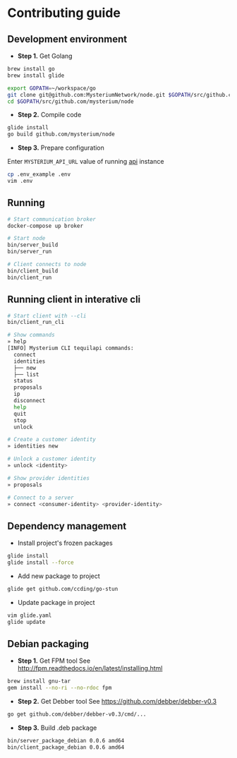 # Contributing guide


Development environment
------------
* **Step 1.** Get Golang
```bash
brew install go
brew install glide

export GOPATH=~/workspace/go
git clone git@github.com:MysteriumNetwork/node.git $GOPATH/src/github.com/mysterium/node
cd $GOPATH/src/github.com/mysterium/node
```

* **Step 2.** Compile code
```bash
glide install
go build github.com/mysterium/node
```

* **Step 3.** Prepare configuration

Enter `MYSTERIUM_API_URL` value of running [api](https://github.com/MysteriumNetwork/api) instance

```bash
cp .env_example .env
vim .env
```

Running
------------
``` bash
# Start communication broker
docker-compose up broker

# Start node
bin/server_build
bin/server_run

# Client connects to node
bin/client_build
bin/client_run
```

Running client in interative cli
------------
```bash
# Start client with --cli
bin/client_run_cli

# Show commands
» help
[INFO] Mysterium CLI tequilapi commands:
  connect
  identities
  ├── new
  ├── list
  status
  proposals
  ip
  disconnect
  help
  quit
  stop
  unlock

# Create a customer identity
» identities new

# Unlock a customer identity
» unlock <identity>

# Show provider identities
» proposals

# Connect to a server
» connect <consumer-identity> <provider-identity>
```

Dependency management
------------
* Install project's frozen packages
```bash
glide install
glide install --force
```

* Add new package to project
```bash
glide get github.com/ccding/go-stun
```

* Update package in project
```bash
vim glide.yaml
glide update
```


Debian packaging
------------
* **Step 1.** Get FPM tool
See http://fpm.readthedocs.io/en/latest/installing.html

```bash
brew install gnu-tar
gem install --no-ri --no-rdoc fpm
```

* **Step 2.** Get Debber tool
See https://github.com/debber/debber-v0.3

```bash
go get github.com/debber/debber-v0.3/cmd/...
```

* **Step 3.** Build .deb package
```bash
bin/server_package_debian 0.0.6 amd64
bin/client_package_debian 0.0.6 amd64
```
